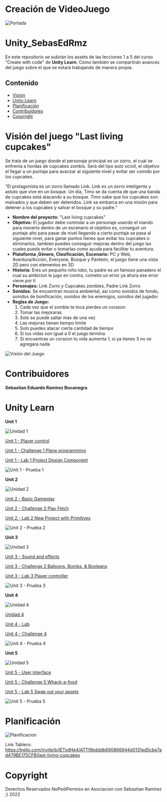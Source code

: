 Creación de VideoJuego
=======================

![Portada](https://github.com/Sebas-B/sample_project/blob/main/unityImg/Dise%C3%B1o%20sin%20t%C3%ADtulo.png)


# Unity_SebasEdRmz

En este repositorio se subirán los assets de las lecciones 1 a 5 del curso "Create with code" de **Unity Learn**. 
Como también se compartirán avances del juego sobre el que se estará trabajando de manera propia.

Contenido
---------

-   [Vision](#Visión-del-juego-"Last-living-cupcakes")
-   [Unity Learn](#Unity-Learn)
-   [Planificación](#planificación)
-   [Contribuidores](#Contribuidores)
-   [Copyright](#copyright)

# Visión del juego "Last living cupcakes"

Se trata de un juego donde el personaje principal es un zorro, el cual se enfrenta a hordas de cupcakes zombis. 
Será del tipo auto scroll, el objetivo el llegar a un puntaje para avanzar al siguiente nivel y evitar ser comido por los cupcakes.

"El protagonista es un zorro llamado Link. Link es un zorro inteligente y astuto que vive en un bosque. Un día, Timo se da cuenta de que una banda de cupcakes está atacando a su bosque. Timo sabe que los cupcakes son malvados y que deben ser detenidos. Link se embarca en una misión para detener a los cupcakes y salvar el bosque y su padre."

- **Nombre del proyecto:** "Last living cupcakes"
- **Objetivo:** El jugador debe controlar a un personaje usando el mando para moverlo dentro de un escenario el objetivo es, conseguir un puntaje alto para pasar de   nivel llegando a cierto puntaje se pasa al siguiente nivel, para ganar puntos tienes que evitar los cupcakes o eliminarlos, tambien puedes conseguir mejoras dentro   del juego las cuales pueds evitar o tomarlas como ayuda para facilitar tu aventura. 
- **Plataforma ,Género, Clasificación, Escenario:** PC y Web, Aventura/Acción, Everyone, Bosque y Panteón, el juego tiene una vista 2D pero con elementos en 3D
- **Historia:** Eres un pequeño niño lobo, tu padre es un famoso panadero el cual su ambicion le jugo en contra, cometio un error ya ahora ese error viene por ti 
- **Personajes:**  Link Zorro y Cupcakes zombies, Padre Link Zorro
- **Sonidos:** Se encuentran musica ambiental, asi como sonidos de fondo, sonidos de bonificación, sonidos de los enemigos, sonidos del jugador
- **Reglas de Juego:** 
    1. Cada vez que el zombie te toca pierdes un corazon
    2. Tomar las mejoraras
    3. Solo se puede saltar mas de una vez
    4. Las mejoras tienen tiempo limite
    5. Solo puedes atacar cierta cantidad de tiempo
    6. Si tus vidas son igual a 0 el juego termina
    7. Si encuentras un corazon tu vida aumenta 1, si ya tienes 3 no se agregara nada

![Visión del Juego](https://github.com/Sebas-B/sample_project/blob/main/unityImg/taller%20de%20chocolate.jpg "Prototype")

# Contribuidores

**Sebastian Eduardo Ramirez Bocanegra**

# Unity Learn

**Unit 1**

![Unidad 1](https://connect-prd-cdn.unity.com/20190515/learn/images/4d417a32-aba0-47e5-a57b-c56ea9548013_P1_1080pBanner.png.200x0x1.webp "Unidad 1")

[Unit 1 - Player control](https://github.com/Sebas-B/Unity_SebasEdRmz/tree/main/unity1_unidad1/Leccion1)

[Unit 1 - Challenge 1 Plane programming](https://github.com/Sebas-B/Unity_SebasEdRmz/tree/main/unity1_unidad1/Reto1)

[Unit 1 - Lab 1 Project Design Component](https://github.com/Sebas-B/Unity_SebasEdRmz/blob/main/unity1_unidad1/Lab1ProjectDesignDocument/Project%20Design%20Doc.pdf)

![Unit 1 - Prueba 1](https://github.com/Sebas-B/sample_project/blob/main/unityImg/quiz1.jpg)

**Unit 2**

![Unidad 2](https://connect-prd-cdn.unity.com/20190516/learn/images/bf8d3473-c257-4b77-baec-74c0e35d554a_p21080pBanner.png.200x0x1.webp "Unidad 2")

[Unit 2 - Basic Gameplay](https://github.com/Sebas-B/Unity_SebasEdRmz/tree/main/unity2_unidad1/Leccion2)

[Unit 2 - Challenge 2 Play Fetch](https://github.com/Sebas-B/Unity_SebasEdRmz/tree/main/unity2_unidad1/Reto2)

[Unit 2 - Lab 2 New Project with Primitives](https://github.com/Sebas-B/Unity_SebasEdRmz/tree/main/unity2_unidad1/Lab2NewProjectwithPrimitives)

![Unit 2 - Prueba 2](https://github.com/Sebas-B/sample_project/blob/main/unityImg/quiz2.jpg)

**Unit 3**

![Unidad 3](https://connect-prd-cdn.unity.com/20190606/learn/images/998f1459-9767-49af-a033-b1e52a38bc66_P31080pBanner__1_.png.200x0x1.webp "Unidad 3")

[Unit 3 - Sound and effects](https://github.com/Sebas-B/Unity_SebasEdRmz/tree/main/unity3_unidad2/Leccion3)

[Unit 3 - Challenge 2 Balloons, Bombs, & Booleans](https://github.com/Sebas-B/Unity_SebasEdRmz/tree/main/unity3_unidad2/Reto3)

[Unit 3 - Lab 3 Player controller](https://github.com/Sebas-B/Unity_SebasEdRmz/tree/main/unity3_unidad2/Lab3)

![Unit 3 - Prueba 3](https://github.com/Sebas-B/sample_project/blob/main/unityImg/quiz3.jpg)


**Unit 4**

![Unidad 4](https://connect-prd-cdn.unity.com/20190606/learn/images/3c9ad8f0-9f2c-4265-806e-1baaed1fa8a3_p41080pBanner__1_.png.200x0x1.webp "Unidad 4")

[Unidad 4](https://github.com/Sebas-B/Unity_SebasEdRmz/tree/main/Unity4_unidad2/Leccion4)

[Unit 4 - Lab](https://github.com/Sebas-B/Unity_SebasEdRmz/tree/main/Unity4_unidad2/Lab4)

[Unit 4 - Challenge 4](https://github.com/Sebas-B/Unity_SebasEdRmz/tree/main/Unity4_unidad2/Challenge4)

![Unit 4 - Prueba 4](https://github.com/Sebas-B/sample_project/blob/main/unityImg/quiz4.PNG)



**Unit 5**

![Unidad 5](https://connect-prd-cdn.unity.com/20190606/learn/images/08de1b60-efa5-4f1d-8e33-50979f62e589_p51080pBanner__1_.png.200x0x1.webp "Unidad 5")

[Unit 5 - User Interface](https://github.com/Sebas-B/Unity_SebasEdRmz/tree/main/unity5_unidad2/Leccion5)

[Unit 5 - Challenge 5 Whack-a-food](https://github.com/Sebas-B/Unity_SebasEdRmz/tree/main/unity5_unidad2/Reto5)

[Unit 5 - Lab 5 Swap out your assets](https://github.com/Sebas-B/Unity_SebasEdRmz/tree/main/unity5_unidad2/Lab5)

![Unit 5 - Prueba 5](https://github.com/Sebas-B/sample_project/blob/main/unityImg/quiz5.jpg)

# Planificación

![Planificacion](https://raw.githubusercontent.com/Sebas-B/sample_project/main/unityImg/TableroPlaneacion.png)

Link Tablero: https://trello.com/invite/b/IETxdHe4/ATTI9bdddb690866944d0131ed5cbe7ad479BE175CFB/last-living-cupcakes

# Copyright

Derechos Reservados NoPediPermiso en Asociacion con Sebastian Ramirez ;) 2022

